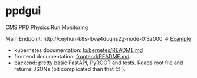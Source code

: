 # ppdgui

CMS PPD Physics Run Monitoring

Main Endpoint: http://ceyhun-k8s-lbva4duqns2g-node-0:32000 => [Example](kubernetes/README.md#how-frontend-it-works)

- kubernetes documentation: [kubernetes/README.md](kubernetes/README.md)
- frontend documentation: [frontend/README.md](frontend/README.md)
- backend: pretty basic FastAPI, PyROOT and tests. Reads root file and returns JSONs (bit complicated than that :blush: ).
